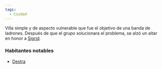 ```yaml
---
tags:
  - Ciudad
---
```

Villa simple y de aspecto vulnerable que fue el objetivo de una banda de ladrones.
Después de que el grupo solucionara el problema, se alzó un altar en honor a [Sigrid](../Personajes/Personajes%20Jugables/Sigrid.md).

### Habitantes notables
- [Destra](../Personajes/Destra.md)